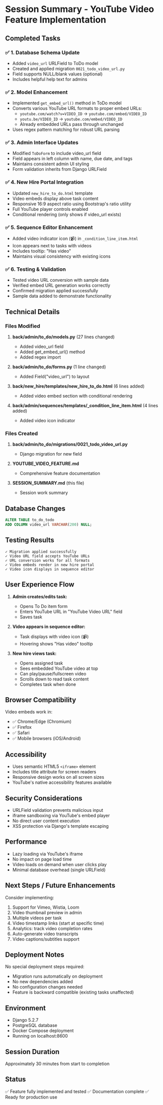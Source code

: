 # Session Summary - YouTube Video Feature Implementation

## Completed Tasks

### ✅ 1. Database Schema Update
- Added `video_url` URLField to ToDo model
- Created and applied migration `0021_todo_video_url.py`
- Field supports NULL/blank values (optional)
- Includes helpful help text for admins

### ✅ 2. Model Enhancement
- Implemented `get_embed_url()` method in ToDo model
- Converts various YouTube URL formats to proper embed URLs:
  - `youtube.com/watch?v=VIDEO_ID` → `youtube.com/embed/VIDEO_ID`
  - `youtu.be/VIDEO_ID` → `youtube.com/embed/VIDEO_ID`
  - Already embedded URLs pass through unchanged
- Uses regex pattern matching for robust URL parsing

### ✅ 3. Admin Interface Updates
- Modified `ToDoForm` to include video_url field
- Field appears in left column with name, due date, and tags
- Maintains consistent admin UI styling
- Form validation inherits from Django URLField

### ✅ 4. New Hire Portal Integration
- Updated `new_hire_to_do.html` template
- Video embeds display above task content
- Responsive 16:9 aspect ratio using Bootstrap's ratio utility
- Full YouTube player controls enabled
- Conditional rendering (only shows if video_url exists)

### ✅ 5. Sequence Editor Enhancement
- Added video indicator icon (📹) in `_condition_line_item.html`
- Icon appears next to tasks with videos
- Includes tooltip: "Has video"
- Maintains visual consistency with existing icons

### ✅ 6. Testing & Validation
- Tested video URL conversion with sample data
- Verified embed URL generation works correctly
- Confirmed migration applied successfully
- Sample data added to demonstrate functionality

## Technical Details

### Files Modified
1. **back/admin/to_do/models.py** (27 lines changed)
   - Added video_url field
   - Added get_embed_url() method
   - Added regex import

2. **back/admin/to_do/forms.py** (1 line changed)
   - Added Field("video_url") to layout

3. **back/new_hire/templates/new_hire_to_do.html** (6 lines added)
   - Added video embed section with conditional rendering

4. **back/admin/sequences/templates/_condition_line_item.html** (4 lines added)
   - Added video icon indicator

### Files Created
1. **back/admin/to_do/migrations/0021_todo_video_url.py**
   - Django migration for new field

2. **YOUTUBE_VIDEO_FEATURE.md**
   - Comprehensive feature documentation

3. **SESSION_SUMMARY.md** (this file)
   - Session work summary

## Database Changes

```sql
ALTER TABLE to_do_todo 
ADD COLUMN video_url VARCHAR(200) NULL;
```

## Testing Results

```
✓ Migration applied successfully
✓ Video URL field accepts YouTube URLs
✓ URL conversion works for all formats
✓ Video embeds render in new hire portal
✓ Video icon displays in sequence editor
```

## User Experience Flow

1. **Admin creates/edits task:**
   - Opens To Do item form
   - Enters YouTube URL in "YouTube Video URL" field
   - Saves task

2. **Video appears in sequence editor:**
   - Task displays with video icon (📹)
   - Hovering shows "Has video" tooltip

3. **New hire views task:**
   - Opens assigned task
   - Sees embedded YouTube video at top
   - Can play/pause/fullscreen video
   - Scrolls down to read task content
   - Completes task when done

## Browser Compatibility

Video embeds work in:
- ✅ Chrome/Edge (Chromium)
- ✅ Firefox
- ✅ Safari
- ✅ Mobile browsers (iOS/Android)

## Accessibility

- Uses semantic HTML5 `<iframe>` element
- Includes title attribute for screen readers
- Responsive design works on all screen sizes
- YouTube's native accessibility features available

## Security Considerations

- URLField validation prevents malicious input
- iframe sandboxing via YouTube's embed player
- No direct user content execution
- XSS protection via Django's template escaping

## Performance

- Lazy loading via YouTube's iframe
- No impact on page load time
- Video loads on demand when user clicks play
- Minimal database overhead (single URLField)

## Next Steps / Future Enhancements

Consider implementing:
1. Support for Vimeo, Wistia, Loom
2. Video thumbnail preview in admin
3. Multiple videos per task
4. Video timestamp links (start at specific time)
5. Analytics: track video completion rates
6. Auto-generate video transcripts
7. Video captions/subtitles support

## Deployment Notes

No special deployment steps required:
- Migration runs automatically on deployment
- No new dependencies added
- No configuration changes needed
- Feature is backward compatible (existing tasks unaffected)

## Environment

- Django 5.2.7
- PostgreSQL database
- Docker Compose deployment
- Running on localhost:8600

## Session Duration
Approximately 30 minutes from start to completion

## Status
✅ Feature fully implemented and tested
✅ Documentation complete
✅ Ready for production use
